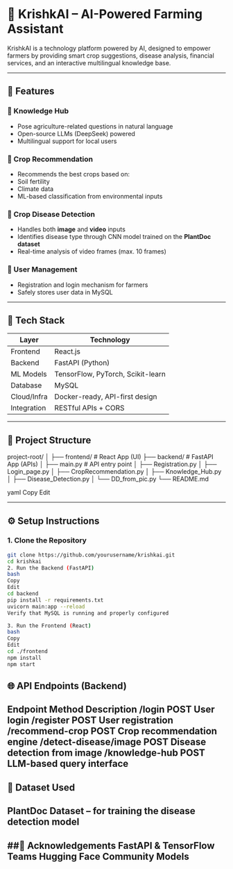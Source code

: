 # 🌾 KrishkAI – AI-Powered Farming Assistant

KrishkAI is a technology platform powered by AI, designed to empower farmers by providing smart crop suggestions, disease analysis, financial services, and an interactive multilingual knowledge base.

---

## 🚀 Features

### 🧠 Knowledge Hub
- Pose agriculture-related questions in natural language
- Open-source LLMs (DeepSeek) powered
- Multilingual support for local users

### 🌱 Crop Recommendation
- Recommends the best crops based on:
- Soil fertility
- Climate data
- ML-based classification from environmental inputs

### 🐛 Crop Disease Detection
- Handles both **image** and **video** inputs
- Identifies disease type through CNN model trained on the **PlantDoc dataset**
- Real-time analysis of video frames (max. 10 frames)

### 👤 User Management
- Registration and login mechanism for farmers
- Safely stores user data in MySQL

---

## 📁 Tech Stack

| Layer | Technology |
|---------------|---------------------------------|
| Frontend | React.js |
| Backend | FastAPI (Python) |
| ML Models | TensorFlow, PyTorch, Scikit-learn |
| Database | MySQL |
| Cloud/Infra | Docker-ready, API-first design |
| Integration | RESTful APIs + CORS |

---

## 📁 Project Structure

project-root/ │ ├── frontend/ # React App (UI) ├── backend/ # FastAPI App (APIs) │ ├── main.py # API entry point │ ├── Registration.py │ ├── Login_page.py │ ├── CropRecommendation.py │ ├── Knowledge_Hub.py │ ├── Disease_Detection.py │ └── DD_from_pic.py └── README.md

yaml
Copy
Edit

---

## ⚙️ Setup Instructions

### 1. Clone the Repository

```bash
git clone https://github.com/yourusername/krishkai.git
cd krishkai
2. Run the Backend (FastAPI)
bash
Copy
Edit
cd backend
pip install -r requirements.txt
uvicorn main:app --reload
Verify that MySQL is running and properly configured

3. Run the Frontend (React)
bash
Copy
Edit
cd ./frontend
npm install
npm start
```

## 🌐 API Endpoints (Backend)

Endpoint Method Description
/login POST User login
/register POST User registration
/recommend-crop POST Crop recommendation engine
/detect-disease/image POST Disease detection from image
/knowledge-hub POST LLM-based query interface
---

## 🧪 Dataset Used
PlantDoc Dataset – for training the disease detection model
---

##📌 Acknowledgements
FastAPI & TensorFlow Teams
Hugging Face Community Models
---
